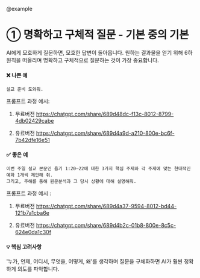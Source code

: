 @example

# ① 명확하고 구체적 질문 - 기본 중의 기본

AI에게 모호하게 질문하면, 모호한 답변이 돌아옵니다.
원하는 결과물을 얻기 위해 6하 원칙을 떠올리며 명확하고 구체적으로 질문하는 것이 가장 중요합니다.

#### ❌ 나쁜 예

```
설교 준비 도와줘.
```

프롬프트 과정 예시:

1. 무료버전
   https://chatgpt.com/share/689d48dc-f13c-8012-8799-4db02429cabe

2. 유료버전
   https://chatgpt.com/share/689d4a9d-a210-800e-bc6f-7b42dfe16e51

#### ✅ 좋은 예

```
이번 주일 설교 본문인 욥기 1:20–22에 대한 3가지 핵심 주제와 각 주제에 맞는 현대적인 예화 1개씩 제안해 줘.
그리고, 주해를 통해 원문분석과 그 당시 상황에 대해 설명해줘.
```

프롬프트 과정 예시 :

1. 무료버전
   https://chatgpt.com/share/689d4a37-9594-8012-bd44-121b7a1cba6e

2. 유료버전
   https://chatgpt.com/share/689d4b2c-01b8-800e-8c5c-624e0da1c30f

#### 💡 핵심 고려사항

'누가, 언제, 어디서, 무엇을, 어떻게, 왜'를 생각하며 질문을 구체화하면 AI가 훨씬 정확하게 의도를 파악합니다.
